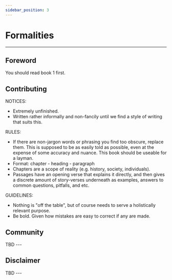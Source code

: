 ```yaml
---
sidebar_position: 3
---
```


# Formalities

---

## Foreword

You should read book 1 first.

## Contributing

NOTICES:
- Extremely unfinished.
- Written rather informally and non-fancily until we find a style of writing that suits this.

RULES:
- If there are non-jargon words or phrasing you find too obscure, replace them. This is supposed to be as easily told as possible, even at the expense of some accuracy and nuance. This book should be useable for a layman.
- Format: chapter - heading - paragraph
- Chapters are a scope of reality (e.g. history, society, individuals).
- Passages have an opening verse that explains it directly, and then gives a discrete amount of story-verses underneath as examples, answers to common questions, pitfalls, and etc.

GUIDELINES:
- Nothing is "off the table", but of course needs to serve a holistically relevant purpose.
- Be bold. Given how mistakes are easy to correct if any are made.



## Community

TBD ---

## Disclaimer

TBD --- 
